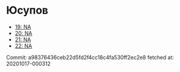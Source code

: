# Юсупов
- [19: NA](19.md)
- [20: NA](20.md)
- [21: NA](21.md)
- [22: NA](22.md)

Commit: a98376436ceb22d5fd2f4cc18c4fa530ff2ec2e8
 fetched at: 20201017-000312
